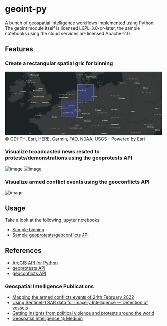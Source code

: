 # geoint-py
A bunch of geospatial intelligence workflows implemented using Python.
The geoint module itself is licensed LGPL-3.0-or-later, the sample notebooks using the cloud services are licensed Apache-2.0.

## Features
### Create a rectangular spatial grid for binning

![spatial_binning](https://github.com/gisfromscratch/geoint-py/raw/main/spatial_bin.png)
© GDI-TH, Esri, HERE, Garmin, FAO, NOAA, USGS - Powered by Esri

### Visualize broadcasted news related to protests/demonstrations using the geoprotests API

![image](https://user-images.githubusercontent.com/921231/148814513-aca39739-30f3-4f90-8968-66e43c2434f1.png)
![image](https://user-images.githubusercontent.com/921231/148814733-80874ff0-626c-46c4-82d7-9fd439809f42.png)

### Visualize armed conflict events using the geoconflicts API

![image](https://user-images.githubusercontent.com/921231/219959319-d9cb0bb3-42a9-4625-93ed-7dea06d47321.png)

## Usage
Take a look at the following jupyter notebooks:
- [Sample binning](https://github.com/gisfromscratch/geoint-py/blob/main/samples/Samples.ipynb)
- [Sample geoprotests/geoconflicts API](https://github.com/gisfromscratch/geoint-py/blob/main/samples/Samples-Cloud.ipynb)

## References
- [ArcGIS API for Python](https://developers.arcgis.com/python/)
- [geoprotests API](https://rapidapi.com/gisfromscratch/api/geoprotests/)
- [geoconflicts API](https://rapidapi.com/gisfromscratch/api/geoconflicts/)

### Geospatial Intelligence Publications
- [Mapping the armed conflicts events of 24th February 2022](https://medium.com/geospatial-intelligence/mapping-the-armed-conflicts-events-of-24th-february-2022-91298a496145)
- [Using Sentinel-1 SAR data for Imagery Intelligence — Detection of vessels](https://medium.com/geospatial-intelligence/using-sentinel-1-sar-data-for-imagery-intelligence-detection-of-vessels-df8e282ac2c0)
- [Getting insights from political violence and protests around the world](https://gisfromscratch.medium.com/getting-insights-from-political-violence-and-protests-around-the-world-the-geospatial-ramp-up-5b35ba91d13)
- [Geospatial Intelligence @ Medium](https://medium.com/geospatial-intelligence)
